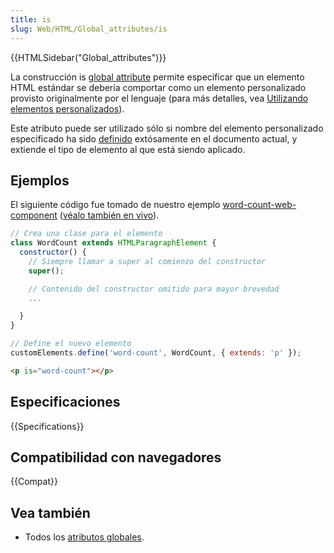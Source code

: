 ```yaml
---
title: is
slug: Web/HTML/Global_attributes/is
---
```


{{HTMLSidebar("Global_attributes")}}

La construcción is [global attribute](/es/docs/Web/HTML/Atributos_Globales) permite especificar que un elemento HTML estándar se debería comportar como un elemento personalizado provisto originalmente por el lenguaje (para más detalles, vea [Utilizando elementos personalizados](/es/docs/Web/Web_Components/Using_custom_elements)).

Este atributo puede ser utilizado sólo si nombre del elemento personalizado especificado ha sido [definido](/es/docs/Web/API/CustomElementRegistry/define) extósamente en el documento actual, y extiende el tipo de elemento al que está siendo aplicado.

## Ejemplos

El siguiente código fue tomado de nuestro ejemplo [word-count-web-component](https://github.com/mdn/web-components-examples/tree/master/word-count-web-component) ([véalo también en vivo](https://mdn.github.io/web-components-examples/word-count-web-component/)).

```js
// Crea una clase para el elemento
class WordCount extends HTMLParagraphElement {
  constructor() {
    // Siempre llamar a super al comienzo del constructor
    super();

    // Contenido del constructor omitido para mayor brevedad
    ...

  }
}

// Define el nuevo elemento
customElements.define('word-count', WordCount, { extends: 'p' });
```

```html
<p is="word-count"></p>
```

## Especificaciones

{{Specifications}}

## Compatibilidad con navegadores

{{Compat}}

## Vea también

- Todos los [atributos globales](/es/docs/Web/HTML/Atributos_Globales).
